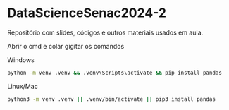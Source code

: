 # DataScienceSenac2024-2
Repositório com slides, códigos e outros materiais usados em aula.

Abrir o cmd e colar gigitar os comandos

Windows
```bash
python -m venv .venv && .venv\Scripts\activate && pip install pandas
```

Linux/Mac
```bash
python3 -m venv .venv || .venv/bin/activate || pip3 install pandas
```